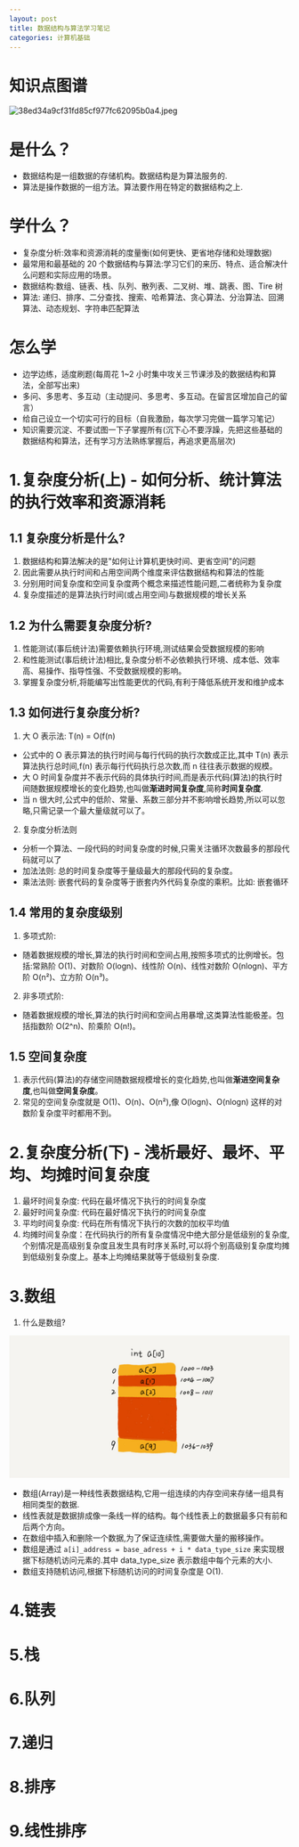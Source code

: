 ```yaml
---
layout: post
title: 数据结构与算法学习笔记
categories: 计算机基础
---
```


# 知识点图谱

![38ed34a9cf31fd85cf977fc62095b0a4.jpeg](evernotecid://D285E593-984C-44CD-9721-C1CAB3F2B049/appyinxiangcom/21940014/ENResource/p1)

# 是什么？

- 数据结构是一组数据的存储机构。数据结构是为算法服务的.
- 算法是操作数据的一组方法。算法要作用在特定的数据结构之上.

# 学什么？

- 复杂度分析:效率和资源消耗的度量衡(如何更快、更省地存储和处理数据)
- 最常用和最基础的 20 个数据结构与算法:学习它们的来历、特点、适合解决什么问题和实际应用的场景。
- 数据结构:数组、链表、栈、队列、散列表、二叉树、堆、跳表、图、Tire 树
- 算法: 递归、排序、二分查找、搜索、哈希算法、贪心算法、分治算法、回溯算法、动态规划、字符串匹配算法

# 怎么学

- 边学边练，适度刷题(每周花 1~2 小时集中攻关三节课涉及的数据结构和算法，全部写出来)
- 多问、多思考、多互动（主动提问、多思考、多互动。在留言区增加自己的留言）
- 给自己设立一个切实可行的目标（自我激励，每次学习完做一篇学习笔记）
- 知识需要沉淀、不要试图一下子掌握所有(沉下心不要浮躁，先把这些基础的数据结构和算法，还有学习方法熟练掌握后，再追求更高层次)

# 1.复杂度分析(上) - 如何分析、统计算法的执行效率和资源消耗

## 1.1 复杂度分析是什么?

1. 数据结构和算法解决的是"如何让计算机更快时间、更省空间"的问题
2. 因此需要从执行时间和占用空间两个维度来评估数据结构和算法的性能
3. 分别用时间复杂度和空间复杂度两个概念来描述性能问题,二者统称为复杂度
4. 复杂度描述的是算法执行时间(或占用空间)与数据规模的增长关系

## 1.2 为什么需要复杂度分析?

1. 性能测试(事后统计法)需要依赖执行环境,测试结果会受数据规模的影响
2. 和性能测试(事后统计法)相比,复杂度分析不必依赖执行环境、成本低、效率高、易操作、指导性强、不受数据规模的影响。
3. 掌握复杂度分析,将能编写出性能更优的代码,有利于降低系统开发和维护成本

## 1.3 如何进行复杂度分析?

1. 大 O 表示法: T(n) = O(f(n)

  - 公式中的 O 表示算法的执行时间与每行代码的执行次数成正比,其中 T(n) 表示算法执行总时间,f(n) 表示每行代码执行总次数,而 n 往往表示数据的规模。
  - 大 O 时间复杂度并不表示代码的具体执行时间,而是表示代码(算法)的执行时间随数据规模增长的变化趋势,也叫做**渐进时间复杂度**,简称**时间复杂度**.
  - 当 n 很大时,公式中的低阶、常量、系数三部分并不影响增长趋势,所以可以忽略,只需记录一个最大量级就可以了。

2. 复杂度分析法则

  - 分析一个算法、一段代码的时间复杂度的时候,只需关注循环次数最多的那段代码就可以了
  - 加法法则: 总的时间复杂度等于量级最大的那段代码的复杂度。
  - 乘法法则: 嵌套代码的复杂度等于嵌套内外代码复杂度的乘积。比如: 嵌套循环

## 1.4 常用的复杂度级别

1. 多项式阶:

  - 随着数据规模的增长,算法的执行时间和空间占用,按照多项式的比例增长。包括:常熟阶 O(1)、对数阶 O(logn)、线性阶 O(n)、线性对数阶 O(nlogn)、平方阶 O(n²)、立方阶 O(n³)。

2. 非多项式阶:

  - 随着数据规模的增长,算法的执行时间和空间占用暴增,这类算法性能极差。包括指数阶 O(2^n)、阶乘阶 O(n!)。

## 1.5 空间复杂度

1. 表示代码(算法)的存储空间随数据规模增长的变化趋势,也叫做**渐进空间复杂度**,也叫做**空间复杂度**。
2. 常见的空间复杂度就是 O(1)、O(n)、O(n²),像 O(logn)、O(nlogn) 这样的对数阶复杂度平时都用不到。

# 2.复杂度分析(下) - 浅析最好、最坏、平均、均摊时间复杂度

1. 最坏时间复杂度: 代码在最坏情况下执行的时间复杂度
2. 最好时间复杂度: 代码在最好情况下执行的时间复杂度
3. 平均时间复杂度: 代码在所有情况下执行的次数的加权平均值
4. 均摊时间复杂度：在代码执行的所有复杂度情况中绝大部分是低级别的复杂度,个别情况是高级别复杂度且发生具有时序关系时,可以将个别高级别复杂度均摊到低级别复杂度上。基本上均摊结果就等于低级别复杂度.

# 3.数组

1. 什么是数组?

  ![数组](https://raw.githubusercontent.com/xiaokuicui/xiaokuicui.github.io/master/assets/images/data/array/array.jpg)

  - 数组(Array)是一种线性表数据结构,它用一组连续的内存空间来存储一组具有相同类型的数据.
  - 线性表就是数据排成像一条线一样的结构。每个线性表上的数据最多只有前和后两个方向。
  - 在数组中插入和删除一个数据,为了保证连续性,需要做大量的搬移操作。
  - 数组是通过 `a[i]_address = base_adress + i * data_type_size` 来实现根据下标随机访问元素的.其中 data_type_size 表示数组中每个元素的大小.
  - 数组支持随机访问,根据下标随机访问的时间复杂度是 O(1).

# 4.链表

# 5.栈

# 6.队列

# 7.递归

# 8.排序

# 9.线性排序
